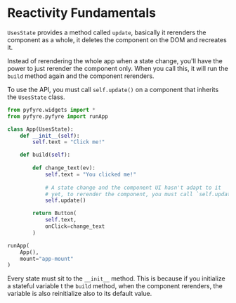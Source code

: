 # Reactivity Fundamentals

`UsesState` provides a method called `update`, basically it rerenders the component as a whole, it deletes the component on the DOM and recreates it.&#x20;

Instead of rerendering the whole app when a state change, you'll have the power to just rerender the component only. When you call this, it will run the `build` method again and the component rerenders.

To use the API, you must call `self.update()` on a component that inherits the `UsesState` class.

```python
from pyfyre.widgets import *
from pyfyre.pyfyre import runApp

class App(UsesState):
    def __init__(self):
        self.text = "Click me!"

    def build(self):
        
        def change_text(ev):
            self.text = "You clicked me!"
            
            # A state change and the component UI hasn't adapt to it
            # yet, to rerender the component, you must call `self.update()`
            self.update()

        return Button(
            self.text,
            onClick=change_text
        )

runApp(
    App(),
    mount="app-mount"
)
```

Every state must sit to the `__init__` method. This is because if you initialize a stateful variable t the `build` method, when the component rerenders, the variable is also reinitialize also to its default value.
